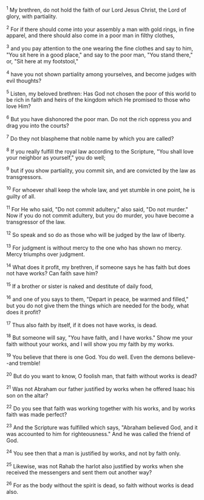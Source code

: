 <sup>1</sup> 
My brethren, do not hold the faith of our Lord Jesus Christ, the Lord of glory, with partiality. 

<sup>2</sup> 
For if there should come into your assembly a man with gold rings, in fine apparel, and there should also come in a poor man in filthy clothes, 

<sup>3</sup> 
and you pay attention to the one wearing the fine clothes and say to him, "You sit here in a good place," and say to the poor man, "You stand there," or, "Sit here at my footstool," 

<sup>4</sup> 
have you not shown partiality among yourselves, and become judges with evil thoughts? 

<sup>5</sup> 
Listen, my beloved brethren: Has God not chosen the poor of this world to be rich in faith and heirs of the kingdom which He promised to those who love Him? 

<sup>6</sup> 
But you have dishonored the poor man. Do not the rich oppress you and drag you into the courts? 

<sup>7</sup> 
Do they not blaspheme that noble name by which you are called? 

<sup>8</sup> 
If you really fulfill the royal law according to the Scripture, "You shall love your neighbor as yourself," you do well; 

<sup>9</sup> 
but if you show partiality, you commit sin, and are convicted by the law as transgressors. 

<sup>10</sup> 
For whoever shall keep the whole law, and yet stumble in one point, he is guilty of all. 

<sup>11</sup> 
For He who said, "Do not commit adultery," also said, "Do not murder." Now if you do not commit adultery, but you do murder, you have become a transgressor of the law. 

<sup>12</sup> 
So speak and so do as those who will be judged by the law of liberty. 

<sup>13</sup> 
For judgment is without mercy to the one who has shown no mercy. Mercy triumphs over judgment.

<sup>14</sup> 
What does it profit, my brethren, if someone says he has faith but does not have works? Can faith save him? 

<sup>15</sup> 
If a brother or sister is naked and destitute of daily food, 

<sup>16</sup> 
and one of you says to them, "Depart in peace, be warmed and filled," but you do not give them the things which are needed for the body, what does it profit? 

<sup>17</sup> 
Thus also faith by itself, if it does not have works, is dead. 

<sup>18</sup> 
But someone will say, "You have faith, and I have works." Show me your faith without your works, and I will show you my faith by my works. 

<sup>19</sup> 
You believe that there is one God. You do well. Even the demons believe--and tremble! 

<sup>20</sup> 
But do you want to know, O foolish man, that faith without works is dead? 

<sup>21</sup> 
Was not Abraham our father justified by works when he offered Isaac his son on the altar? 

<sup>22</sup> 
Do you see that faith was working together with his works, and by works faith was made perfect? 

<sup>23</sup> 
And the Scripture was fulfilled which says, "Abraham believed God, and it was accounted to him for righteousness." And he was called the friend of God. 

<sup>24</sup> 
You see then that a man is justified by works, and not by faith only. 

<sup>25</sup> 
Likewise, was not Rahab the harlot also justified by works when she received the messengers and sent them out another way? 

<sup>26</sup> 
For as the body without the spirit is dead, so faith without works is dead also.